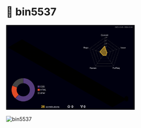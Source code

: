 <h1 align="left">👋 bin5537</h1>

<img src="./profile-3d-contrib/profile-night-rainbow.svg" width="350" alt="Profile Image">
<p align="left"><img src="https://komarev.com/ghpvc/?username=bin5537&label=Profile%20views&color=0e75b6&style=flat" alt="bin5537" /> </p>

